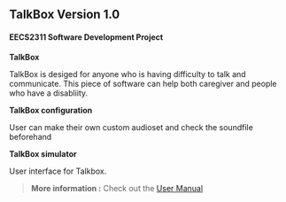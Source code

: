 TalkBox Version 1.0
-------------

#### EECS2311 Software Development Project

**TalkBox**

TalkBox is desiged for anyone who is having difficulty to talk and communicate.
This piece of software can help both caregiver and people who have a disabliity.

**TalkBox configuration**

User can make their own custom audioset and check the soundfile beforehand

**TalkBox simulator**

User interface for Talkbox.

>**More information :** Check out the [User Manual][1]

[1]: https://github.com/persaud29/EECS2311_TalkBox/blob/master/Documentation/Group3_TalkBox_UserManual_Documentation.pdf

